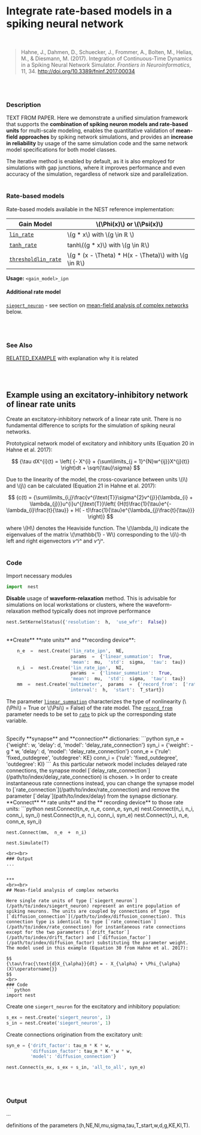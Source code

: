 # Integrate rate-based models in a spiking neural network

<br>

>Hahne, J., Dahmen, D., Schuecker, J., Frommer, A., Bolten, M., Helias, M., & Diesmann, M. (2017). Integration of Continuous-Time Dynamics in a Spiking Neural Network Simulator. *Frontiers in Neuroinformatics*, 11, 34. <http://doi.org/10.3389/fninf.2017.00034>

<br><br>
### Description

TEXT FROM PAPER. Here we demonstrate a unified simulation framework that supports the **combination of spiking neuron models and rate-based units** for multi-scale modeling, enables the quantitative validation of **mean-field approaches** by spiking network simulations, and provides an **increase in reliability** by usage of the same simulation code and the same network model specifications for both model classes. 

The iterative method is enabled by default, as it is also employed for simulations with gap junctions, where it improves performance and even accuracy of the simulation, regardless of network size and parallelization. 
<br><br>

### Rate-based models

Rate-based models available in the NEST reference implementation:

|Gain Model | \\(\Phi(x)\\) or \\(\Psi(x)\\)|
|---|---|
|[`lin_rate`](/path/to/index)|\\(g * x\\) with \\(g \in &#8477; \\)|
|[`tanh_rate`](/path/to/index)| tanh\\((g * x)\\) with \\(g \in &#8477;\\)|
|[`thresholdlin_rate`](/path/to/index) | \\(g * (x - \Theta) * H(x - \Theta)\\) with \\(g \in &#8477;\\)|

**Usage:** `<gain_model>_ipn`
<br>
#### Additional rate model 
[`siegert_neuron`](/path/to/index/sieger_neuron) - see section on [mean-field analysis of complex networks](/section/below) below.

<br><br>

### See Also

[RELATED_EXAMPLE](/path/to/link.md) with explanation why it is related

<br><br>

## Example using an excitatory-inhibitory network of linear rate units

Create an excitatory-inhibitory network of a linear rate unit. There is no fundamental difference to scripts for the simulation of spiking neural networks.

Prototypical network model of excitatory and inhibitory units (Equation 20 in Hahne et al. 2017): 

$$
{\tau dX^{i}(t) = \left( {- X^{i} + {\sum\limits_{j = 1}^{N}w^{ij}}X^{j}(t)} \right)dt + \sqrt{\tau}\sigma} 
$$

Due to the linearity of the model, the cross-covariance between units \\(i\\) and \\(j\\) can be calculated (Equation 21 in Hahne et al. 2017):

$$
{c(t) = {\sum\limits_{i,j}\frac{v^{i\text{T}}\sigma^{2}v^{j}}{\lambda_{i} + \lambda_{j}}}u^{i}u^{j\text{T}}\left( {H(t)\frac{1}{\tau}e^{- \lambda_{i}\frac{t}{\tau}} + H( - t)\frac{1}{\tau}e^{\lambda_{j}\frac{t}{\tau}}} \right)}
$$

where \\(H\\) denotes the Heaviside function. The \\(\lambda_i\\) indicate the eigenvalues of the matrix \\(\mathbb{1} - W\\) corresponding to the \\(i\\)-th left and right eigenvectors *v^i^* and *v^j^*.
<br><br>
### Code

Import necessary modules

```python
import  nest
```
**Disable** usage of **waveform-relaxation** method. This is advisable for simulations on local workstations or clusters, where the waveform-relaxation method typically does not improve performance

```python
nest.SetKernelStatus({'resolution':  h,  'use_wfr':  False})
```
<br>
**Create** **rate units** and **recording device**:


```python
	n_e  =  nest.Create('lin_rate_ipn',  NE,
	                    params  =  {'linear_summation':  True,
	                    'mean':  mu,  'std':  sigma,  'tau':  tau})
	n_i  =  nest.Create('lin_rate_ipn',  NI,
	                    params  =  {'linear_summation':  True,
	                    'mean':  mu,  'std':  sigma,  'tau':  tau})
	mm  =  nest.Create('multimeter',  params  =  {'record_from':  ['rate'],
                       'interval':  h,  'start':  T_start})
```

The parameter [`linear_summation`](/path/to/index/linear_summation) characterizes the type of nonlinearity (\\(\Phi\\) = True or \\(\Psi\\) = False) of the rate model. The [`record_from`](/path/to/index/record_from) parameter needs to be set to [`rate`](/path/to/index/rate) to pick up the corresponding state variable. 

<br> 
Specify **synapse** and **connection** dictionaries:
```python
	syn_e  =  {'weight':  w,  'delay':  d,
	           		'model':  'delay_rate_connection'}
	syn_i  =  {'weight':  -g  *  w,  'delay':  d,
	                'model':  'delay_rate_connection'}
	conn_e  =  {'rule':  'fixed_outdegree',  'outdegree':  KE}
	conn_i  =  {'rule':  'fixed_outdegree',  'outdegree':  KI}
```
As this particular network model includes delayed rate connections, the synapse model [`delay_rate_connection`](/path/to/index/delay_rate_connection) is chosen.
> In order to create instantaneous rate connections instead, you can change the synapse model to [`rate_connection`](/path/to/index/rate_connection) and remove the parameter [`delay`](path/to/index/delay) from the synapse dictionary.

<br>
**Connect** ** rate units** and the ** recording device** to those rate units:
```python
	nest.Connect(n_e,  n_e,  conn_e,  syn_e)
	nest.Connect(n_i,  n_i,  conn_i,  syn_i)
	nest.Connect(n_e,  n_i,  conn_i,  syn_e)
	nest.Connect(n_i,  n_e,  conn_e,  syn_i)
	
	nest.Connect(mm,  n_e  +  n_i)
	
	nest.Simulate(T)
```
<br><br>
### Output
...


***
<br><br>
## Mean-field analysis of complex networks

Here single rate units of type [`siegert_neuron`](/path/to/index/siegert_neuron) represent an entire population of spiking neurons. The units are coupled by connections of type [`diffusion_connection`](/path/to/index/diffusion_connection). This connection type is identical to type [`rate_connection`](/path/to/index/rate_connection) for instantaneous rate connections except for the two parameters [`drift_factor`](/path/to/index/drift_factor) and [`diffusion_factor`](/path/to/index/diffusion_factor) substituting the parameter weight. 
The model used in this example (Equation 30 from Hahne et al. 2017):

$$
{\tau\frac{\text{d}X_{\alpha}}{dt} = - X_{\alpha} + \Phi_{\alpha}(X)\operatorname{}} 
$$
<br>
### Code
```python
import nest
```
Create one `siegert_neuron` for the excitatory and inhibitory population:

```python
s_ex = nest.Create('siegert_neuron', 1)
s_in = nest.Create('siegert_neuron', 1)
```

Create connections origination from the excitatory unit:

```python
syn_e = {'drift_factor': tau_m * K * w, 
         'diffusion_factor': tau_m * K * w * w,
         'model': 'diffusion_connection'}

nest.Connect(s_ex, s_ex + s_in, 'all_to_all', syn_e)
```
<br><br>

### Output
...

 definitions of the parameters (h,NE,NI,mu,sigma,tau,T_start,w,d,g,KE,KI,T).
